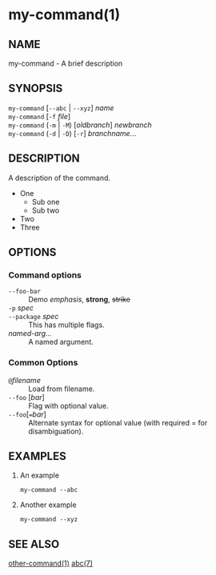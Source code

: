 # my-command(1)

## NAME

my-command - A brief description

## SYNOPSIS

`my-command` [`--abc` | `--xyz`] _name_\
`my-command` [`-f` _file_]\
`my-command` (`-m` | `-M`) [_oldbranch_] _newbranch_\
`my-command` (`-d` | `-D`) [`-r`] _branchname_...

## DESCRIPTION

A description of the command.

* One
    * Sub one
    * Sub two
* Two
* Three


## OPTIONS

### Command options

<dl>

<dt class="option-term" id="option-options---foo-bar"><a class="option-anchor" href="#option-options---foo-bar"></a><code>--foo-bar</code></dt>
<dd class="option-desc">Demo <em>emphasis</em>, <strong>strong</strong>, <del>strike</del></dd>


<dt class="option-term" id="option-options--p"><a class="option-anchor" href="#option-options--p"></a><code>-p</code> <em>spec</em></dt>
<dt class="option-term" id="option-options---package"><a class="option-anchor" href="#option-options---package"></a><code>--package</code> <em>spec</em></dt>
<dd class="option-desc">This has multiple flags.</dd>


<dt class="option-term" id="option-options-named-arg…"><a class="option-anchor" href="#option-options-named-arg…"></a><em>named-arg…</em></dt>
<dd class="option-desc">A named argument.</dd>


</dl>

### Common Options

<dl>
<dt class="option-term" id="option-options-@filename"><a class="option-anchor" href="#option-options-@filename"></a><code>@</code><em>filename</em></dt>
<dd class="option-desc">Load from filename.</dd>


<dt class="option-term" id="option-options---foo"><a class="option-anchor" href="#option-options---foo"></a><code>--foo</code> [<em>bar</em>]</dt>
<dd class="option-desc">Flag with optional value.</dd>


<dt class="option-term" id="option-options---foo[=bar]"><a class="option-anchor" href="#option-options---foo[=bar]"></a><code>--foo</code>[<code>=</code><em>bar</em>]</dt>
<dd class="option-desc">Alternate syntax for optional value (with required = for disambiguation).</dd>


</dl>


## EXAMPLES

1. An example

   ```
   my-command --abc
   ```

1. Another example

       my-command --xyz

## SEE ALSO
[other-command(1)](other-command.html) [abc(7)](abc.html)
